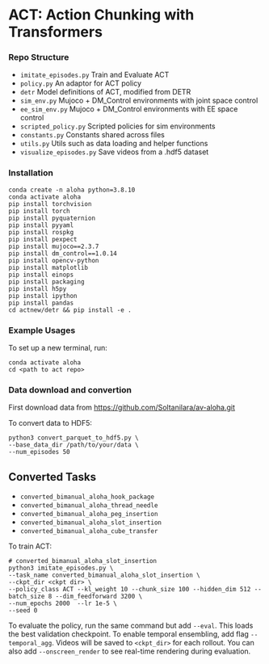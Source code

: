 # ACT: Action Chunking with Transformers



### Repo Structure
- ``imitate_episodes.py`` Train and Evaluate ACT
- ``policy.py`` An adaptor for ACT policy
- ``detr`` Model definitions of ACT, modified from DETR
- ``sim_env.py`` Mujoco + DM_Control environments with joint space control
- ``ee_sim_env.py`` Mujoco + DM_Control environments with EE space control
- ``scripted_policy.py`` Scripted policies for sim environments
- ``constants.py`` Constants shared across files
- ``utils.py`` Utils such as data loading and helper functions
- ``visualize_episodes.py`` Save videos from a .hdf5 dataset


### Installation
    conda create -n aloha python=3.8.10
    conda activate aloha
    pip install torchvision
    pip install torch
    pip install pyquaternion
    pip install pyyaml
    pip install rospkg
    pip install pexpect
    pip install mujoco==2.3.7
    pip install dm_control==1.0.14
    pip install opencv-python
    pip install matplotlib
    pip install einops
    pip install packaging
    pip install h5py
    pip install ipython
    pip install pandas
    cd actnew/detr && pip install -e .


### Example Usages

To set up a new terminal, run:

    conda activate aloha
    cd <path to act repo>

### Data download and convertion
First download data from https://github.com/Soltanilara/av-aloha.git

To convert data to HDF5:
    
    python3 convert_parquet_to_hdf5.py \
    --base_data_dir /path/to/your/data \
    --num_episodes 50




## Converted Tasks

- `converted_bimanual_aloha_hook_package`
- `converted_bimanual_aloha_thread_needle`
- `converted_bimanual_aloha_peg_insertion`
- `converted_bimanual_aloha_slot_insertion`
- `converted_bimanual_aloha_cube_transfer`



To train ACT:
    
    # converted_bimanual_aloha_slot_insertion
    python3 imitate_episodes.py \
    --task_name converted_bimanual_aloha_slot_insertion \
    --ckpt_dir <ckpt dir> \
    --policy_class ACT --kl_weight 10 --chunk_size 100 --hidden_dim 512 --batch_size 8 --dim_feedforward 3200 \
    --num_epochs 2000  --lr 1e-5 \
    --seed 0


To evaluate the policy, run the same command but add ``--eval``. This loads the best validation checkpoint.
To enable temporal ensembling, add flag ``--temporal_agg``.
Videos will be saved to ``<ckpt_dir>`` for each rollout.
You can also add ``--onscreen_render`` to see real-time rendering during evaluation.

